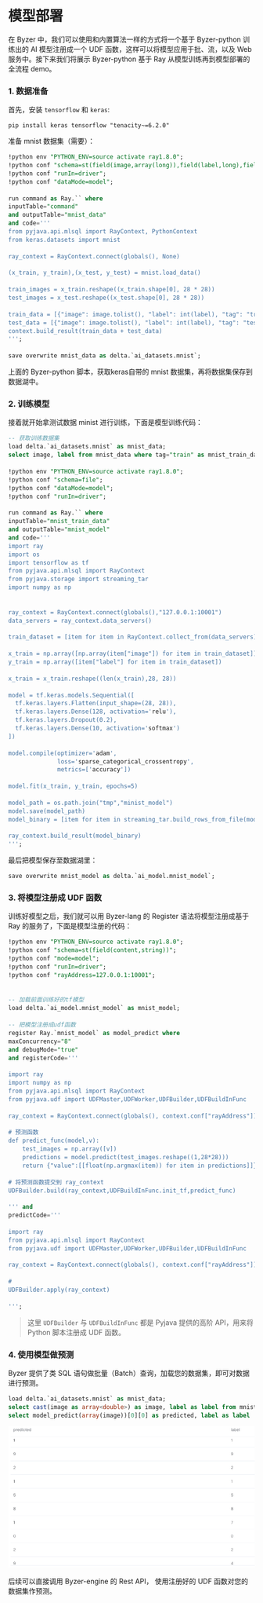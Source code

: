 # 模型部署

在 Byzer 中，我们可以使用和内置算法一样的方式将一个基于 Byzer-python 训练出的 AI 模型注册成一个 UDF 函数，这样可以将模型应用于批、流，以及 Web 服务中。接下来我们将展示 Byzer-python 基于
Ray 从模型训练再到模型部署的全流程 demo。

### 1. 数据准备

首先，安装 `tensorflow` 和 `keras`:
```shell
pip install keras tensorflow "tenacity~=6.2.0"
```

准备 mnist 数据集（需要）：

```sql
!python env "PYTHON_ENV=source activate ray1.8.0";
!python conf "schema=st(field(image,array(long)),field(label,long),field(tag,string))";
!python conf "runIn=driver";
!python conf "dataMode=model";

run command as Ray.`` where 
inputTable="command"
and outputTable="mnist_data"
and code='''
from pyjava.api.mlsql import RayContext, PythonContext
from keras.datasets import mnist

ray_context = RayContext.connect(globals(), None)

(x_train, y_train),(x_test, y_test) = mnist.load_data()

train_images = x_train.reshape((x_train.shape[0], 28 * 28))
test_images = x_test.reshape((x_test.shape[0], 28 * 28))

train_data = [{"image": image.tolist(), "label": int(label), "tag": "train"} for (image, label) in zip(train_images, y_train)]
test_data = [{"image": image.tolist(), "label": int(label), "tag": "test"} for (image, label) in zip(test_images, y_test)]
context.build_result(train_data + test_data)
''';

save overwrite mnist_data as delta.`ai_datasets.mnist`;
```

上面的 Byzer-python 脚本，获取keras自带的 mnist 数据集，再将数据集保存到数据湖中。

### 2. 训练模型

接着就开始拿测试数据 minist 进行训练，下面是模型训练代码：

```sql
-- 获取训练数据集
load delta.`ai_datasets.mnist` as mnist_data;
select image, label from mnist_data where tag="train" as mnist_train_data;

!python env "PYTHON_ENV=source activate ray1.8.0";
!python conf "schema=file";
!python conf "dataMode=model";
!python conf "runIn=driver";

run command as Ray.`` where 
inputTable="mnist_train_data"
and outputTable="mnist_model"
and code='''
import ray
import os
import tensorflow as tf
from pyjava.api.mlsql import RayContext
from pyjava.storage import streaming_tar
import numpy as np


ray_context = RayContext.connect(globals(),"127.0.0.1:10001")
data_servers = ray_context.data_servers()

train_dataset = [item for item in RayContext.collect_from(data_servers)]

x_train = np.array([np.array(item["image"]) for item in train_dataset])
y_train = np.array([item["label"] for item in train_dataset])

x_train = x_train.reshape((len(x_train),28, 28))

model = tf.keras.models.Sequential([
  tf.keras.layers.Flatten(input_shape=(28, 28)),
  tf.keras.layers.Dense(128, activation='relu'),
  tf.keras.layers.Dropout(0.2),
  tf.keras.layers.Dense(10, activation='softmax')
])

model.compile(optimizer='adam',
              loss='sparse_categorical_crossentropy',
              metrics=['accuracy'])

model.fit(x_train, y_train, epochs=5)

model_path = os.path.join("tmp","minist_model")
model.save(model_path)
model_binary = [item for item in streaming_tar.build_rows_from_file(model_path)]

ray_context.build_result(model_binary)
''';
```

最后把模型保存至数据湖里：

```sql
save overwrite mnist_model as delta.`ai_model.mnist_model`;
```

### 3. 将模型注册成 UDF 函数

训练好模型之后，我们就可以用 Byzer-lang 的 Register 语法将模型注册成基于 Ray 的服务了，下面是模型注册的代码：

```sql
!python env "PYTHON_ENV=source activate ray1.8.0";
!python conf "schema=st(field(content,string))";
!python conf "mode=model";
!python conf "runIn=driver";
!python conf "rayAddress=127.0.0.1:10001";


-- 加载前面训练好的tf模型
load delta.`ai_model.mnist_model` as mnist_model;

-- 把模型注册成udf函数
register Ray.`mnist_model` as model_predict where 
maxConcurrency="8"
and debugMode="true"
and registerCode='''

import ray
import numpy as np
from pyjava.api.mlsql import RayContext
from pyjava.udf import UDFMaster,UDFWorker,UDFBuilder,UDFBuildInFunc

ray_context = RayContext.connect(globals(), context.conf["rayAddress"])

# 预测函数
def predict_func(model,v):
    test_images = np.array([v])
    predictions = model.predict(test_images.reshape((1,28*28)))
    return {"value":[[float(np.argmax(item)) for item in predictions]]}

# 将预测函数提交到 ray_context
UDFBuilder.build(ray_context,UDFBuildInFunc.init_tf,predict_func)

''' and 
predictCode='''

import ray
from pyjava.api.mlsql import RayContext
from pyjava.udf import UDFMaster,UDFWorker,UDFBuilder,UDFBuildInFunc

ray_context = RayContext.connect(globals(), context.conf["rayAddress"])

# 
UDFBuilder.apply(ray_context)

''';
```

> 这里 `UDFBuilder` 与 `UDFBuildInFunc` 都是 Pyjava 提供的高阶 API，用来将 Python 脚本注册成 UDF 函数。

### 4. 使用模型做预测

Byzer 提供了类 SQL 语句做批量（Batch）查询，加载您的数据集，即可对数据进行预测。

```sql
load delta.`ai_datasets.mnist` as mnist_data;
select cast(image as array<double>) as image, label as label from mnist_data where tag = "test" limit 100 as mnist_test_data;
select model_predict(array(image))[0][0] as predicted, label as label  from  mnist_test_data as output;
```

<p align="center">
    <img src="/byzer-lang/zh-cn/python/image/image-deploy.png" alt="name"  width="800"/>
</p>
后续可以直接调用 Byzer-engine 的 Rest API， 使用注册好的 UDF 函数对您的数据集作预测。
